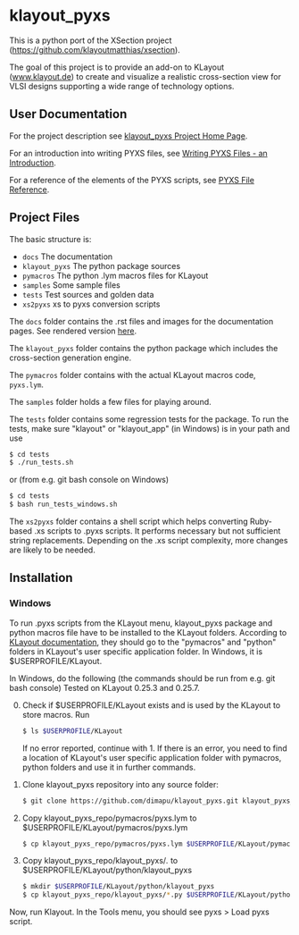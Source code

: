 # klayout_pyxs

This is a python port of the XSection project 
(https://github.com/klayoutmatthias/xsection). 

The goal of this project is to provide an add-on to KLayout (www.klayout.de) to 
create and visualize a realistic cross-section view for VLSI designs 
supporting a wide range of technology options.

## User Documentation

For the project description see [klayout_pyxs Project Home Page](https://github.com/dimapu/klayout_pyxs).

For an introduction into writing PYXS files, see 
[Writing PYXS Files - an Introduction](https://klayout-pyxs.readthedocs.io/en/latest/DocIntro.html).

For a reference of the elements of the PYXS scripts, see 
[PYXS File Reference](https://klayout-pyxs.readthedocs.io/en/latest/DocReference.html).

## Project Files

The basic structure is:

 * `docs` The documentation
 * `klayout_pyxs` The python package sources
 * `pymacros` The python .lym macros files for KLayout 
 * `samples` Some sample files
 * `tests` Test sources and golden data
 * `xs2pyxs` xs to pyxs conversion scripts

The `docs` folder contains the .rst files and images for the documentation 
pages. See rendered version [here](https://klayout-pyxs.readthedocs.io/en/latest). 

The `klayout_pyxs` folder contains the python package which includes 
the cross-section generation engine. 

The `pymacros` folder contains with the actual KLayout macros code,
`pyxs.lym`. 

The `samples` folder holds a few files for playing around.

The `tests` folder contains some regression tests for the package. 
To run the tests, make sure "klayout" or "klayout_app" (in Windows) 
is in your path and use

```sh
$ cd tests
$ ./run_tests.sh
```

or (from e.g. git bash console on Windows) 

```bash
$ cd tests
$ bash run_tests_windows.sh
```

The `xs2pyxs` folder contains a shell script which helps converting 
Ruby-based .xs scripts to .pyxs scripts. It performs necessary but not
sufficient string replacements. Depending on the .xs script complexity, 
more changes are likely to be needed.

## Installation

### Windows

To run .pyxs scripts from the KLayout menu, klayout_pyxs package and 
python macros file have to be installed to the KLayout folders. 
According to [KLayout documentation](https://www.klayout.de/doc-qt4/about/macro_editor.html), 
they should go to the "pymacros" and "python" folders in KLayout's user 
specific application folder. In Windows, it is $USERPROFILE/KLayout.

In Windows, do the following (the commands should be run from e.g.
git bash console) Tested on KLayout 0.25.3 and 0.25.7. 

0. Check if $USERPROFILE/KLayout exists and is used by the KLayout to 
store macros. Run 

    ```bash
    $ ls $USERPROFILE/KLayout
    ```

    If no error reported, continue with 1. If there is an error, you need to 
    find a location of KLayout's user specific application folder 
    with pymacros, python folders and use it in further commands.

1. Clone klayout_pyxs repository into any source folder:

    ```bash
    $ git clone https://github.com/dimapu/klayout_pyxs.git klayout_pyxs_repo
    ```

2. Copy klayout_pyxs_repo/pymacros/pyxs.lym to $USERPROFILE/KLayout/pymacros/pyxs.lym

    ```bash
    $ cp klayout_pyxs_repo/pymacros/pyxs.lym $USERPROFILE/KLayout/pymacros/pyxs.lym
    ``` 

3. Copy klayout_pyxs_repo/klayout_pyxs/*.* to $USERPROFILE/KLayout/python/klayout_pyxs

    ```bash
    $ mkdir $USERPROFILE/KLayout/python/klayout_pyxs
    $ cp klayout_pyxs_repo/klayout_pyxs/*.py $USERPROFILE/KLayout/python/klayout_pyxs
    ```

Now, run Klayout. In the Tools menu, you should see pyxs > Load pyxs script. 
